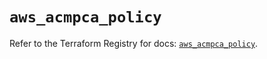 # `aws_acmpca_policy`

Refer to the Terraform Registry for docs: [`aws_acmpca_policy`](https://registry.terraform.io/providers/hashicorp/aws/5.95.0/docs/resources/acmpca_policy).
